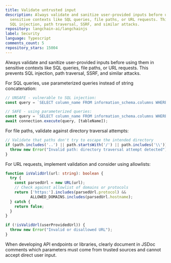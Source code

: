```yaml
---
title: Validate untrusted input
description: Always validate and sanitize user-provided inputs before using them in
  sensitive contexts like SQL queries, file paths, or URL requests. This prevents
  SQL injection, path traversal, SSRF, and similar attacks.
repository: langchain-ai/langchainjs
label: Security
language: Typescript
comments_count: 5
repository_stars: 15004
---
```


Always validate and sanitize user-provided inputs before using them in sensitive contexts like SQL queries, file paths, or URL requests. This prevents SQL injection, path traversal, SSRF, and similar attacks.

For SQL queries, use parameterized queries instead of string concatenation:

```typescript
// UNSAFE - vulnerable to SQL injection:
const query = `SELECT column_name FROM information_schema.columns WHERE table_name = '${tableName}'`;

// SAFE - using parameterized queries:
const query = `SELECT column_name FROM information_schema.columns WHERE table_name = ?`;
await connection.execute(query, [tableName]);
```

For file paths, validate against directory traversal attempts:

```typescript
// Validate that paths don't try to escape the intended directory
if (path.includes('..') || path.startsWith('/') || path.includes('\\')) {
  throw new Error("Invalid path: directory traversal attempt detected");
}
```

For URL requests, implement validation and consider using allowlists:

```typescript
function isValidUrl(url: string): boolean {
  try {
    const parsedUrl = new URL(url);
    // Check against allowlist of domains or protocols
    return ['https:'].includes(parsedUrl.protocol) && 
           ALLOWED_DOMAINS.includes(parsedUrl.hostname);
  } catch {
    return false;
  }
}

if (!isValidUrl(userProvidedUrl)) {
  throw new Error("Invalid or disallowed URL");
}
```

When developing API endpoints or libraries, clearly document in JSDoc comments which parameters must come from trusted sources and cannot accept direct user input.
